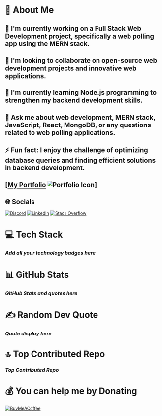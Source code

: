 # 💫 About Me
## 🔭 I'm currently working on a Full Stack Web Development project, specifically a web polling app using the MERN stack.
## 👯 I'm looking to collaborate on open-source web development projects and innovative web applications.
## 🌱 I'm currently learning Node.js programming to strengthen my backend development skills.
## 💬 Ask me about web development, MERN stack, JavaScript, React, MongoDB, or any questions related to web polling applications.
## ⚡ Fun fact: I enjoy the challenge of optimizing database queries and finding efficient solutions in backend development.
## [[My Portfolio](https://aswanthkumarp.github.io/dev-portfolio) ![Portfolio Icon](https://icon-library.net/images/portfolio-icon-png/portfolio-icon-png-2.jpg)]

## 🌐 Socials
[![Discord](https://img.shields.io/badge/Discord-%237289DA.svg?logo=discord&logoColor=white)](https://discord.gg/aswanthkumarp)
[![LinkedIn](https://img.shields.io/badge/LinkedIn-%230077B5.svg?logo=linkedin&logoColor=white)](https://linkedin.com/in/aswanthkumarp)
[![Stack Overflow](https://img.shields.io/badge/-Stackoverflow-FE7A16?logo=stack-overflow&logoColor=white)](https://stackoverflow.com/users/21383900)

# 💻 Tech Stack
### *Add all your technology badges here*

# 📊 GitHub Stats
### *GitHub Stats and quotes here*

# ✍️ Random Dev Quote
### *Quote display here*

# 🔝 Top Contributed Repo
### *Top Contributed Repo*

# 💰 You can help me by Donating
[![BuyMeACoffee](https://img.shields.io/badge/Buy%20Me%20a%20Coffee-ffdd00?style=for-the-badge&logo=buy-me-a-coffee&logoColor=black)](https://buymeacoffee.com/aswanthkumarp)

